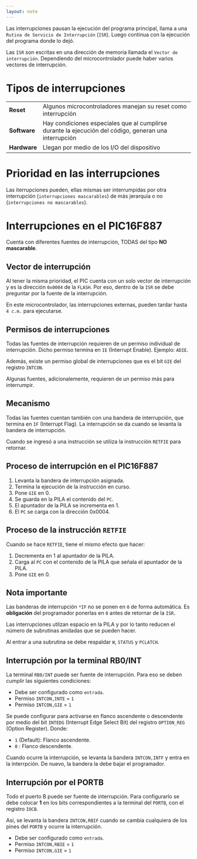 ```yaml
---
layout: note
---
```


Las interrupciones pausan la ejecución del programa principal, llama a una `Rutina de Servicio de Interrupción` (`ISR`). Luego continua con la ejecución del programa donde lo dejó.

Las `ISR` son escritas en una dirección de memoria llamada el `Vector de interrupción`. Dependiendo del microcontrolador puede haber varios vectores de interrupción.

# Tipos de interrupciones
|||
|-|-|
|**Reset**|Algunos microcontroladores manejan su reset como interrupción|
|**Software**|Hay condiciones especiales que al cumplirse durante la ejecución del código, generan una interrupción|
|**Hardware**|Llegan por medio de los I/O del dispositivo|
# Prioridad en las interrupciones
Las iterrupciones pueden, ellas mismas ser interrumpidas por otra interrupción (`interrupciones mascarables`) de más jerarquía o no (`interrupciones no mascarables`).
# Interrupciones en el PIC16F887
Cuenta con diferentes fuentes de interrupción, TODAS del tipo **NO mascarable**.

## Vector de interrupción
Al tener la misma prioridad, el PIC cuenta con un solo vector de interrupción y es la dirección `0x0004` de la `FLASH`. Por eso, dentro de la `ISR` se debe preguntar por la fuente de la interrupción.

En este microcontrolador, las interrupciones externas, pueden tardar hasta `4 c.m.` para ejecutarse.

## Permisos de interrupciones
Todas las fuentes de interrupción requieren de un permiso individual de interrupción. Dicho permiso termina en `IE` (Interrupt Enable). Ejemplo: `ADIE`.

Además, existe un permiso global de interrupciones que es el bit `GIE` del registro `INTCON`.

Algunas fuentes, adicionalemente, requieren de un permiso más para interrumpir.

## Mecanismo
Todas las fuentes cuentan también con una bandera de interrupción, que termina en `IF` (Interrupt Flag). La interrupción se da cuando se levanta la bandera de interrupción.

Cuando se ingresó a una instrucción se utiliza la instrucción `RETFIE` para retornar.

## Proceso de interrupción en el PIC16F887
1. Levanta la bandera de interrupción asignada.
2. Termina la ejecución de la instrucción en curso.
3. Pone `GIE` en 0.
4. Se guarda en la PILA el contenido del `PC`.
5. El apuntador de la PILA se incrementa en 1.
6. El `PC` se carga con la dirección 0x0004.


## Proceso de la instrucción `RETFIE`
Cuando se hace `RETFIE`, tiene el mismo efecto que hacer:
1. Decrementa en 1 al apuntador de la PILA.
2. Carga al `PC` con el contenido de la PILA que señala el apuntador de la PILA. 
3. Pone `GIE` en 0.

## Nota importante
Las banderas de interrupción `*IF` no se ponen en `0` de forma automática. Es **obligación** del programador ponerlas en `0` antes de retornar de la `ISR`.

Las interrupciones utilzan espacio en la PILA y por lo tanto reducen el número de subrutinas anidadas que se pueden hacer.

Al entrar a una subrutina se debe respaldar `W`, `STATUS` y `PCLATCH`.
## Interrupción por la terminal RB0/INT
La terminal `RB0/INT` puede ser fuente de interrupción. Para eso se deben cumplir las siguientes condiciones:
* Debe ser configurado como `entrada`.
* Permiso `INTCON,INTE` = `1`
* Permiso `INTCON,GIE` = `1`

Se puede configurar para activarse en flanco ascendente o descendente por medio del bit `INTEDG` (Interrupt Edge Select Bit) del registro `OPTION_REG` (Option Register). Donde:
* `1` (Default): Flanco ascendente.
* `0` : Flanco descendente.

Cuando ocurre la interrupción, se levanta la bandera `INTCON,INTF` y entra en la interrpción. De nuevo, la bandera la debe bajar el programador.

## Interrupción por el PORTB
Todo el puerto B puede ser fuente de interrupción. Para configurarlo se debe colocar **1** en los bits correspondientes a la terminal del `PORTB`, con el registro `IOCB`.

Así, se levanta la bandera `INTCON,RBIF` cuando se cambia cualquiera de los pines del `PORTB` y ocurre la interrupción.
* Debe ser configurado como `entrada`.
* Permiso `INTCON,RBIE` = `1`
* Permiso `INTCON,GIE` = `1`